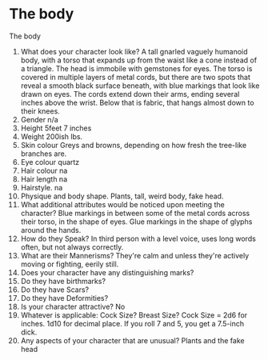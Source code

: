 # The body

The body
1. What does your character look like? A tall gnarled vaguely humanoid body, with a torso that expands up from the waist like a cone instead of a triangle. The head is immobile with gemstones for eyes. The torso is covered in multiple layers of metal cords, but there are two spots that reveal a smooth black surface beneath, with blue markings that look like drawn on eyes. The cords extend down their arms, ending several inches above the wrist. Below that is fabric, that hangs almost down to their knees. 
2. Gender n/a
3. Height 5feet 7 inches
4. Weight 200ish lbs. 
5. Skin colour Greys and browns, depending on how fresh the tree-like branches are.
6. Eye colour quartz
7. Hair colour na
8. Hair length na
9. Hairstyle. na 
10. Physique and body shape. Plants, tall, weird body, fake head. 
11. What additional attributes would be noticed upon meeting the character? Blue markings in between some of the metal cords across their torso, in the shape of eyes. Glue markings in the shape of glyphs around the hands. 
12. How do they Speak? In third person with a level voice, uses long words often, but not always correctly. 
13. What are their Mannerisms? They're calm and unless they're actively moving or fighting, eerily still. 
14. Does your character have any distinguishing marks? 
15. Do they have birthmarks?
16. Do they have Scars?
17. Do they have Deformities?
18. Is your character attractive? No
19. Whatever is applicable: Cock Size? Breast Size? Cock Size = 2d6 for inches. 1d10 for decimal place. If you roll 7 and 5, you get a 7.5-inch dick. 
20. Any aspects of your character that are unusual? Plants and the fake head 